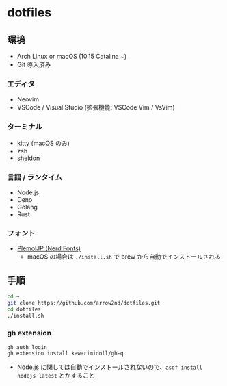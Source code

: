 # dotfiles

## 環境

- Arch Linux or macOS (10.15 Catalina ~)
- Git 導入済み

### エディタ

- Neovim
- VSCode / Visual Studio (拡張機能: VSCode Vim / VsVim)

### ターミナル

- kitty (macOS のみ)
- zsh
- sheldon

### 言語 / ランタイム

- Node.js
- Deno
- Golang
- Rust

### フォント

- [PlemolJP (Nerd Fonts)](https://github.com/yuru7/PlemolJP)
  - macOS の場合は `./install.sh` で brew から自動でインストールされる

## 手順

```sh
cd ~
git clone https://github.com/arrow2nd/dotfiles.git
cd dotfiles
./install.sh
```

### gh extension

```
gh auth login
gh extension install kawarimidoll/gh-q
```

- Node.js に関しては自動でインストールされないので、`asdf install nodejs latest` とかすること
